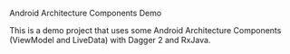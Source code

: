 Android Architecture Components Demo

This is a demo project that uses some Android Architecture Components (ViewModel and LiveData) with Dagger 2 and RxJava.
